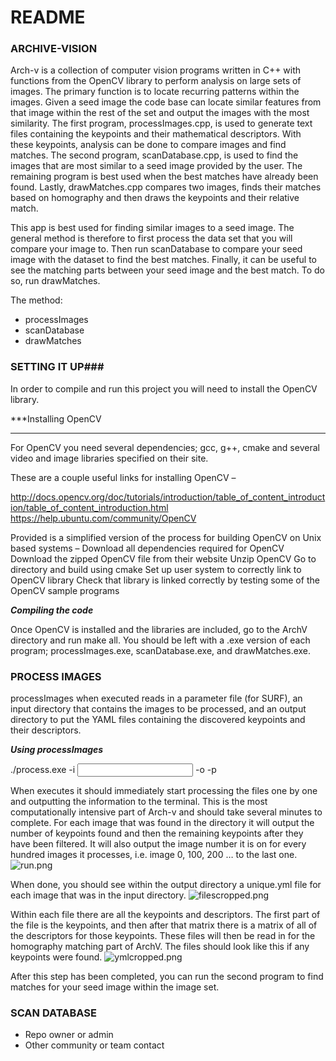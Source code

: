 # README #


### ARCHIVE-VISION ###
	
Arch-v is a collection of computer vision programs written in C++ with functions from the OpenCV library to perform analysis on large sets of images. The primary function is to locate recurring patterns within the images. Given a seed image the code base can locate similar features from that image within the rest of the set and output the images with the most similarity. The first program, processImages.cpp, is used to generate text files containing the keypoints and their mathematical descriptors. With these keypoints, analysis can be done to compare images and find matches. The second program, scanDatabase.cpp, is used to find the images that are most similar to a seed image provided by the user. The remaining program is best used when the best matches have already been found. Lastly, drawMatches.cpp compares two images, finds their matches based on homography and then draws the keypoints and their relative match.

This app is best used for finding similar images to a seed image. The general method is therefore to first process the data set that you will compare your image to. Then run scanDatabase to compare your seed image with the dataset to find the best matches. Finally, it can be useful to see the matching parts between your seed image and the best match. To do so, run drawMatches.

The method:

* processImages
* scanDatabase
* drawMatches


### SETTING IT UP###

In order to compile and run this project you will need to install the OpenCV library.  

***Installing OpenCV
***

For OpenCV you need several dependencies; gcc, g++, cmake and several video and image libraries specified on their site.


These are a couple useful links for installing OpenCV –

http://docs.opencv.org/doc/tutorials/introduction/table_of_content_introduction/table_of_content_introduction.html
https://help.ubuntu.com/community/OpenCV

Provided is a simplified version of the process for building OpenCV on Unix based systems –
	Download all dependencies required for OpenCV
	Download the zipped OpenCV file from their website
	Unzip OpenCV
	Go to directory and build using cmake
	Set up user system to correctly link to OpenCV library
	Check that library is linked correctly by testing some of the OpenCV sample programs

***Compiling the code***

Once OpenCV is installed and the libraries are included, go to the ArchV directory and run make all. You should be left with a .exe version of each program; processImages.exe, scanDatabase.exe, and drawMatches.exe.


### PROCESS IMAGES ###

processImages when executed reads in a parameter file (for SURF), an input directory that contains the images to be processed, and an output directory to put the YAML files containing the discovered keypoints and their descriptors. 

***Using processImages***

./process.exe -i <input directory> -o <output directory> -p <path to parameter file>

When executes it should immediately start processing the files one by one and outputting the information to the terminal. This is the most computationally intensive part of Arch-v and should take several minutes to complete. For each image that was found in the directory it will output the number of keypoints found and then the remaining keypoints after they have been filtered. It will also output the image number it is on for every hundred images it processes, i.e. image 0, 100, 200 … to the last one.
![run.png](https://bitbucket.org/repo/7RRn64/images/2882487937-run.png)

When done, you should see within the output directory a unique.yml file for each image that was in the input directory.
![filescropped.png](https://bitbucket.org/repo/7RRn64/images/422956241-filescropped.png)

Within each file there are all the keypoints and descriptors. The first part of the file is the keypoints, and then after that matrix there is a matrix of all of the descriptors for those keypoints. These files will then be read in for the homography matching part of ArchV. The files should look like this if any keypoints were found.
![ymlcropped.png](https://bitbucket.org/repo/7RRn64/images/1008876333-ymlcropped.png)

After this step has been completed, you can run the second program to find matches for your seed image within the image set.


### SCAN DATABASE ###

* Repo owner or admin
* Other community or team contact